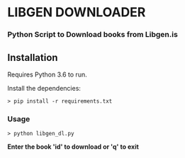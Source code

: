# LIBGEN DOWNLOADER

### Python Script to Download books from Libgen.is

## Installation

Requires Python 3.6 to run.

Install the dependencies:

```
> pip install -r requirements.txt
```

### Usage

```
> python libgen_dl.py
```

<b>Enter the book 'id' to download or 'q' to exit<b>
